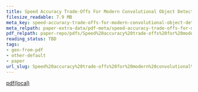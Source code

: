 ```yaml
---
title: Speed Accuracy Trade-Offs For Modern Convolutional Object Detectors
filesize_readable: 7.9 MB
meta_key: speed-accuracy-trade-offs-for-modern-convolutional-object-detectors
meta_relpath: paper-extra-data/pdf-meta/speed-accuracy-trade-offs-for-modern-convolutional-object-detectors.yaml
pdf_relpath: paper-repo/pdfs/Speed%20accuracy%20trade-offs%20for%20modern%20convolutional%20object%20detectors.pdf
reading_status: TBD
tags:
- gen-from-pdf
- other-default
- paper
url_slug: Speed%20accuracy%20trade-offs%20for%20modern%20convolutional%20object%20detectors
---
```


[pdf(local)](../../paper-repo/pdfs/Speed%20accuracy%20trade-offs%20for%20modern%20convolutional%20object%20detectors.pdf)
